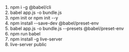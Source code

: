 1. npm i -g @babel/cli
2. babel app.js -o bundle.js
3. npm init or npm init --y
4. npm install --save-dev @babel/preset-env
5. babel app.js -o bundle.js --presets @babel/preset-env
6. npm run babel
8. npm install -g live-server
7. live-server public